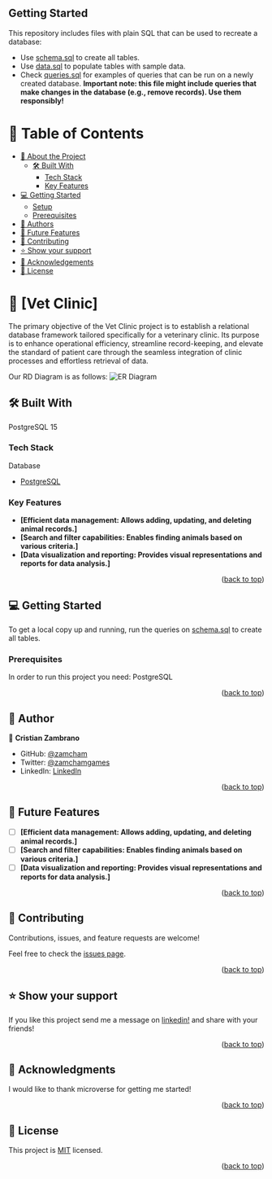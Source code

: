 ## Getting Started

This repository includes files with plain SQL that can be used to recreate a database:

- Use [schema.sql](./schema.sql) to create all tables.
- Use [data.sql](./data.sql) to populate tables with sample data.
- Check [queries.sql](./queries.sql) for examples of queries that can be run on a newly created database. **Important note: this file might include queries that make changes in the database (e.g., remove records). Use them responsibly!**

<!-- TABLE OF CONTENTS -->

# 📗 Table of Contents

- [📖 About the Project](#about-project)
  - [🛠 Built With](#built-with)
    - [Tech Stack](#tech-stack)
    - [Key Features](#key-features)
- [💻 Getting Started](#getting-started)
  - [Setup](#setup)
  - [Prerequisites](#prerequisites)
- [👥 Authors](#authors)
- [🔭 Future Features](#future-features)
- [🤝 Contributing](#contributing)
- [⭐️ Show your support](#support)
- [🙏 Acknowledgements](#acknowledgements)
- [📝 License](#license)

<!-- PROJECT DESCRIPTION -->

# 📖 [Vet Clinic] <a name="about-project"></a>

The primary objective of the Vet Clinic project is to establish a relational database framework tailored specifically for a veterinary clinic. Its purpose is to enhance operational efficiency, streamline record-keeping, and elevate the standard of patient care through the seamless integration of clinic processes and effortless retrieval of data.

Our RD Diagram is as follows:
![ER Diagram](https://i.imgur.com/TVw4ryg.png "ER Diagram")


## 🛠 Built With <a name="built-with"></a>
PostgreSQL 15

### Tech Stack <a name="tech-stack"></a>

<summary>Database</summary>
  <ul>
    <li><a href="https://www.postgresql.org/">PostgreSQL</a></li>
  </ul>

<!-- Features -->

### Key Features <a name="key-features"></a>

- **[Efficient data management: Allows adding, updating, and deleting animal records.]**
- **[Search and filter capabilities: Enables finding animals based on various criteria.]**
- **[Data visualization and reporting: Provides visual representations and reports for data analysis.]**

<p align="right">(<a href="#readme-top">back to top</a>)</p>

## 💻 Getting Started <a name="getting-started"></a>

To get a local copy up and running, run the queries on [schema.sql](./schema.sql) to create all tables.

### Prerequisites

In order to run this project you need: PostgreSQL

<p align="right">(<a href="#readme-top">back to top</a>)</p>

<!-- AUTHORS -->

## 👥 Author <a name="authors"></a>

👤 **Cristian Zambrano**

- GitHub: [@zamcham](https://github.com/zamcham)
- Twitter: [@zamchamgames](https://twitter.com/zamchamgames)
- LinkedIn: [LinkedIn](https://www.linkedin.com/in/cristian-zamcham/)

<p align="right">(<a href="#readme-top">back to top</a>)</p>

<!-- FUTURE FEATURES -->

## 🔭 Future Features <a name="future-features"></a>

- [ ] **[Efficient data management: Allows adding, updating, and deleting animal records.]**
- [ ] **[Search and filter capabilities: Enables finding animals based on various criteria.]**
- [ ] **[Data visualization and reporting: Provides visual representations and reports for data analysis.]**

<p align="right">(<a href="#readme-top">back to top</a>)</p>

<!-- CONTRIBUTING -->

## 🤝 Contributing <a name="contributing"></a>

Contributions, issues, and feature requests are welcome!

Feel free to check the [issues page](../../issues/).

<p align="right">(<a href="#readme-top">back to top</a>)</p>

<!-- SUPPORT -->

## ⭐️ Show your support <a name="support"></a>

If you like this project send me a message on [linkedin!](https://www.linkedin.com/in/cristian-zamcham/) and share with your friends!

<p align="right">(<a href="#readme-top">back to top</a>)</p>

<!-- ACKNOWLEDGEMENTS -->

## 🙏 Acknowledgments <a name="acknowledgements"></a>

I would like to thank microverse for getting me started!

<p align="right">(<a href="#readme-top">back to top</a>)</p>

## 📝 License <a name="license"></a>

This project is [MIT](./LICENSE) licensed.

<p align="right">(<a href="#readme-top">back to top</a>)</p>
